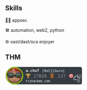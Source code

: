 ## Skills

👨‍💻 appsec

🛠️ automation, web2, python

⚙️ sast/dast/sca enjoyer


## THM 
![tryhackme stats](https://raw.githubusercontent.com/achufistov/achufistov/master/assets/thm_propic.png)
